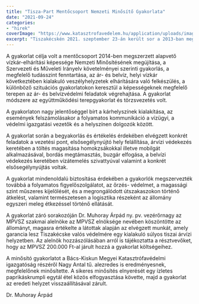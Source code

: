 ```yaml
---
title: "Tisza-Part Mentőcsoport Nemzeti Minősítő Gyakorlata"
date: "2021-09-24"
categories:
- "hirek"
coverImage: "https://www.katasztrofavedelem.hu/application/uploads/images/header/767934.jpg"
excerpt: "Tiszakécskén 2021. szeptember 23-án került sor a 2013-ban megalakult Tiszakécske Járási önkéntes Tisza-Part Mentőcsoport Nemzeti Minősítő Gyakorlatára"
---
```


A gyakorlat célja volt a mentőcsoport 2014-ben megszerzett alapvető vízkár-elhárítási képessége Nemzeti Minősítésének megújítása, a 
Szervezeti és Műveleti Irányelv követelményei szerinti gyakorlás, a megfelelő tudásszint fenntartása, az ár- és belvíz, helyi vízkár 
következtében kialakuló veszélyhelyzetek elhárítására való felkészülés, a különböző szituációs gyakorlatokon keresztül a képességeknek 
megfelelő terepen az ár- és belvízvédelmi feladatok végrehajtása. A gyakorlat módszere az együttműködési terepgyakorlat és törzsvezetés volt.

A gyakorlaton nagy jelentőséggel bírt a kárhelyszínek kialakítása, az események felszámolásakor a folyamatos kommunikáció a vízügyi, a 
védelmi igazgatási vezetők és a helyszínen dolgozók között.

A gyakorlat során a begyakorlás és értékelés érdekében elvégzett konkrét feladatok a vezetési pont, elsősegélynyújtó hely felállítása, 
árvízi védekezés keretében a töltés magasítása homokzsákokkal illetve mobilgát alkalmazásával, bordás megtámasztás, buzgár elfogása, a 
belvízi védekezés keretében vízátemelés szivattyúval valamint a konkrét elsősegélynyújtás voltak.

A gyakorlat mindenoldalú biztosítása érdekében a gyakorlók megszervezték továbbá a folyamatos figyelőszolgálatot, az őrzés- védelmet, a 
magassági szint műszeres kijelölését, és a megrongálódott útszakaszokon történő átkelést, valamint természetesen a logisztika részeként az állomány egyszeri meleg étkezéssel történő ellátását.

A gyakorlat záró sorakozóján Dr. Muhoray Árpád ny. pv. vezérőrnagy az MPVSZ szakmai alelnöke az MPVSZ elnöksége nevében köszöntötte az 
állományt, magasra értékelte a látottak alapján az elvégzett munkát, amely garancia lesz Tiszakécske valós védelmére egy kialakuló súlyos tiszai árvízi helyzetben. Az alelnök hozzászólásában arról is tájékoztatta a résztvevőket, hogy az MPVSZ 200.000 Ft-al járult hozzá a gyakorlat költségeihez.

A minősító gyakorlatot a Bács-Kiskun Megyei Katasztrófavédelmi igazgatóság részéről Nagy Antal tű. alezredes is eredményesnek, megfelelőnek 
minősítette. A sikeres minősítés elnyerését egy ízletes paprikáskrumpli egytál étel közös elfogyasztása követte, majd a gyakorlat az eredeti helyzet visszaállításával zárult.

Dr. Muhoray Árpád